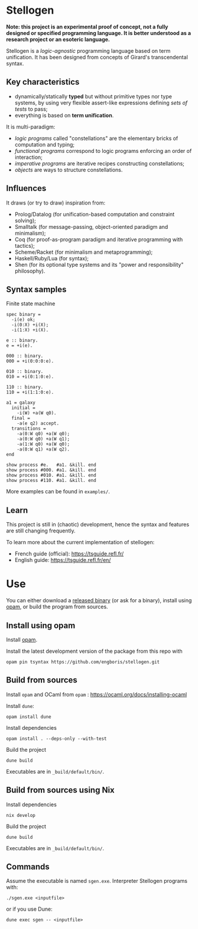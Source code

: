 # Stellogen

**Note: this project is an experimental proof of concept, not a fully
designed or specified programming language. It is better understood as a
research project or an esoteric language.**

Stellogen is a *logic-agnostic* programming language based on term unification.
It has been designed from concepts of Girard's transcendental syntax.

## Key characteristics

- dynamically/statically **typed** but without primitive types nor type systems,
by using very flexible assert-like expressions defining *sets of tests* to pass;
- everything is based on **term unification**.

It is multi-paradigm:
- _logic programs_ called "constellations" are the elementary bricks of
computation and typing;
- _functional programs_ correspond to logic programs enforcing an order of
interaction;
- _imperative programs_ are iterative recipes constructing constellations;
- _objects_ are ways to structure constellations.

## Influences

It draws (or try to draw) inspiration from:
- Prolog/Datalog (for unification-based computation and constraint solving);
- Smalltalk (for message-passing, object-oriented paradigm and minimalism);
- Coq (for proof-as-program paradigm and iterative programming with tactics);
- Scheme/Racket (for minimalism and metaprogramming);
- Haskell/Ruby/Lua (for syntax);
- Shen (for its optional type systems and its "power and responsibility"
philosophy).

## Syntax samples

Finite state machine

```
spec binary =
  -i(e) ok;
  -i(0:X) +i(X);
  -i(1:X) +i(X).

e :: binary.
e = +i(e).

000 :: binary.
000 = +i(0:0:0:e).

010 :: binary.
010 = +i(0:1:0:e).

110 :: binary.
110 = +i(1:1:0:e).

a1 = galaxy
  initial =
    -i(W) +a(W q0).
  final =
    -a(e q2) accept.
  transitions =
    -a(0:W q0) +a(W q0);
    -a(0:W q0) +a(W q1);
    -a(1:W q0) +a(W q0);
    -a(0:W q1) +a(W q2).
end

show process #e.   #a1. &kill. end
show process #000. #a1. &kill. end
show process #010. #a1. &kill. end
show process #110. #a1. &kill. end
```

More examples can be found in `examples/`.

## Learn

This project is still in (chaotic) development, hence the syntax and features
are still changing frequently.

To learn more about the current implementation of stellogen:
- French guide (official): https://tsguide.refl.fr/
- English guide: https://tsguide.refl.fr/en/

# Use

You can either download a
[released binary](https://github.com/engboris/stellogen/releases)
(or ask for a binary), install using
[opam](https://opam.ocaml.org/), or build the program from sources.

## Install using opam

Install [opam](https://ocaml.org/docs/installing-ocaml).

Install the latest development version of the package from this repo with

```
opam pin tsyntax https://github.com/engboris/stellogen.git
```

## Build from sources

Install `opam` and OCaml from `opam` : https://ocaml.org/docs/installing-ocaml

Install `dune`:
```
opam install dune
```

Install dependencies
```
opam install . --deps-only --with-test
```

Build the project
```
dune build
```

Executables are in `_build/default/bin/`.

## Build from sources using Nix

Install dependencies
```
nix develop
```

Build the project
```
dune build
```

Executables are in `_build/default/bin/`.

## Commands

Assume the executable is named `sgen.exe`. Interpreter Stellogen programs with:

```
./sgen.exe <inputfile>
```

or if you use Dune:

```
dune exec sgen -- <inputfile>
```
